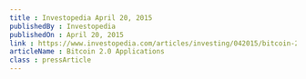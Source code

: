 ```yaml
---
title : Investopedia April 20, 2015
publishedBy : Investopedia
publishedOn : April 20, 2015
link : https://www.investopedia.com/articles/investing/042015/bitcoin-20-applications.asp
articleName : Bitcoin 2.0 Applications
class : pressArticle
---
```


